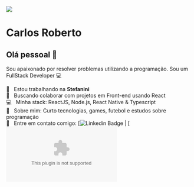 <img width="auto" src="https://github.com/tgmarinho/tgmarinho/blob/master/banner.png">


# Carlos Roberto

## Olá pessoal 👋
Sou apaixonado por resolver problemas utilizando a programação.
Sou um FullStack Developer :computer:

 :rocket:  &nbsp; Estou trabalhando na **Stefanini**
 <br/> :purple_heart: &nbsp; Buscando colaborar com projetos em Front-end usando React
 <br/> :computer: &nbsp; Minha stack: ReactJS, Node.js, React Native & Typescript
 <br/> 💬  &nbsp; Sobre mim: Curto tecnologias, games, futebol e estudos sobre programação
 <br/> :email: &nbsp; Entre em contato comigo: [![Linkedin Badge](https://www.linkedin.com/in/carlos-roberto-dos-reis-neto-51b84a120/) 
| 
[![Gmail Badge](mailto:carlosroberto15755@gmail.com)
